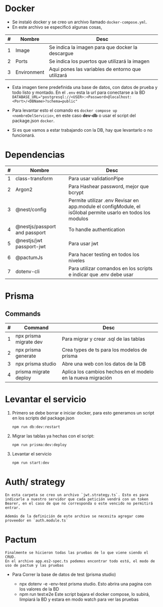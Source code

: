 # Docker

* Se instaló docker y se creo un archivo llamado `docker-compose.yml`. 
* En este archivo se especificó algunas cosas,

|  # 	|  Nombre 	| Desc  	|
|---	|---	|---	|
|  1 	| Image  	| Se indica la imagen para que docker la descargue  	|
|  2 	| Ports  	| Se indica los puertos que utilizará la imagen  	|
|  3 	| Environment  	| Aqui pones las variables de entorno que utilizará  	|

* Esta imagen tiene predefinida una base de datos, con datos de prueba y todo listo y montado. En el `.env` esta la url para conectarse a la BD
`DATABASE_URL="postgresql://<USER>:<Password>@localhost:<Port>/<DBName>?schema=public"`

* Para levantar esto el comando es `docker compose up <nombreDelServicio>`, en este caso **dev-db** o usar el script del package.json `docker`. 

* Si es que vamos a estar trabajando con la DB, hay que levantarlo o no funcionará.



# Dependencias

|  # 	|  Nombre 	| Desc  	|
|---	|---	|---	|
|  1 	| class-transform  	| Para usar validationPipe  	|
|  2 	| Argon2  	| Para Hashear password, mejor que bcrypt  	|
|  3 	| @nest/config  	| Permite utilizar .env Revisar en app.module el configModule, el isGlobal permite usarlo en todos los modulos  	|
|  4 	| @nestjs/passport and  passport  	| To handle authentication
|  5 	| @nestjs/jwt passport-jwt  	| Para usar jwt
|  6 	| @pactumJs  	| Para hacer testing en todos los niveles
|  7 	| dotenv-cli  	| Para utilizar comandos en los scripts e indicar que .env debe usar




# Prisma

## Commands
|  # 	|  Command 	| Desc  	|
|---	|---	|---	|
|  1 	| npx prisma migrate dev  	| Para migrar y crear .sql de las tablas  	|
|  2 	| npx prisma generate  	| Crea types de ts para los modelos de prisma 	|
|  3 	| npx prisma studio  	| Abre una web con los datos de la DB 	|
|  4 	| prisma migrate deploy 	| Aplica los cambios hechos en el modelo en la nueva migración 	|


# Levantar el servicio

1. Primero se debe borrar e iniciar docker, para esto generamos un script en los scripts del package.json

    `npm run db:dev:restart`

2. Migrar las tablas ya hechas con el script:

    `npm run prisma:dev:deploy`

3. Levantar el servicio

    `npm run start:dev`

# Auth/ strategy

    En esta carpeta se creo un archivo `jwt.strategy.ts`. Esto es para indicarle a nuestro servidor que cada petición vendrá con un token Bearer, en el caso de que no corresponda o este vencido no permitirá entrar.

    Además de la definición de este archivo se necesita agregar como proveedor en `auth.module.ts`


# Pactum

    Finalmente se hicieron todas las pruebas de lo que viene siendo el CRUD.
    En el archivo app.es2-spec.ts podemos encontrar todo estó, el modo de uso de pactum y las pruebas


* Para Correr la base de datos de test (prisma studio)
    
    * npx dotenv -e -env-test prisma studio. Esto abrira una pagina con los valores de la BD
    * npm run test:e2e Este script bajara el docker compose, lo subirá, limpiará la BD y estara en modo watch para ver las pruebas